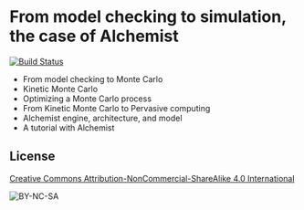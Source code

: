 # From model checking to simulation, the case of Alchemist

[![Build Status](https://travis-ci.org/DanySK/Template-LaTeX-CI.svg?branch=master)](https://travis-ci.org/DanySK/Course-Simulation-Basics)

* From model checking to Monte Carlo
* Kinetic Monte Carlo
* Optimizing a Monte Carlo process
* From Kinetic Monte Carlo to Pervasive computing
* Alchemist engine, architecture, and model
* A tutorial with Alchemist

## License

[Creative Commons Attribution-NonCommercial-ShareAlike 4.0 International](https://creativecommons.org/licenses/by-nc-sa/4.0/legalcode)

![BY-NC-SA](https://mirrors.creativecommons.org/presskit/buttons/88x31/svg/by-nc-sa.eu.svg)
